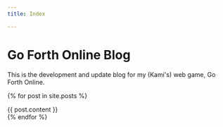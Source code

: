 ```yaml
---
title: Index

---
```


# Go Forth Online Blog

This is the development and update blog for my (Kami's) web game, Go Forth Online.

{% for post in site.posts %}
<div class='post'>
	{{ post.content }}
</div>
{% endfor %}
